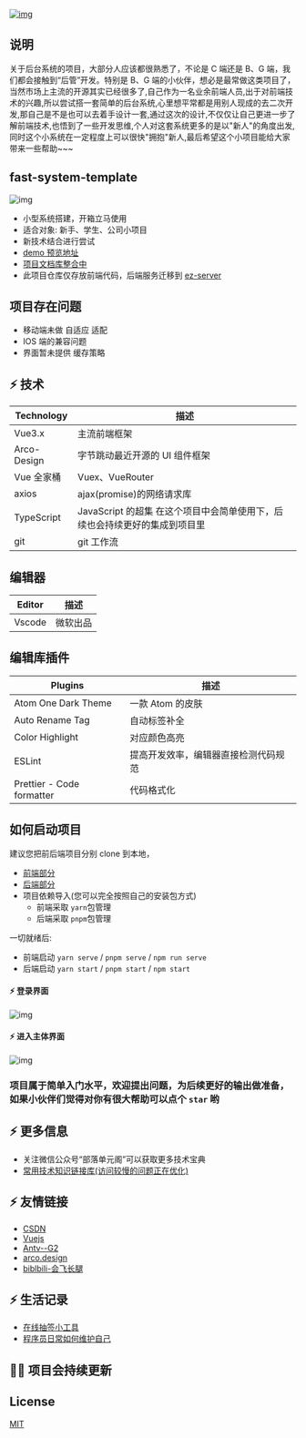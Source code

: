 [![img](https://img.shields.io/badge/fast--system----template-0.1.6-orange)](https://github.com/airhang-cloud/fast-system--template)

## 说明

关于后台系统的项目，大部分人应该都很熟悉了，不论是 C 端还是 B、G 端，我们都会接触到“后管”开发。特别是 B、G 端的小伙伴，想必是最常做这类项目了，当然市场上主流的开源其实已经很多了,自己作为一名业余前端人员,出于对前端技术的兴趣,所以尝试搭一套简单的后台系统,心里想平常都是用别人现成的去二次开发,那自己是不是也可以去着手设计一套,通过这次的设计,不仅仅让自己更进一步了解前端技术,也悟到了一些开发思维,个人对这套系统更多的是以"新人"的角度出发,同时这个小系统在一定程度上可以很快"拥抱"新人,最后希望这个小项目能给大家带来一些帮助~~~

## fast-system-template

![img](https://img.airhang.ltd/Logo.png)

-   小型系统搭建，开箱立马使用
-   适合对象: 新手、学生、公司小项目
-   新技术结合进行尝试
-   [demo 预览地址](https://airhang-cloud.github.io/fast-system-template-pre)
-   [项目文档库整合中](https://airhang-cloud.github.io/fast-template-docs/)
-   此项目仓库仅存放前端代码，后端服务迁移到 [ez-server](https://github.com/airhang-cloud/nestjs-template-mock)

## 项目存在问题

-   移动端未做 自适应 适配
-   IOS 端的兼容问题
-   界面暂未提供 缓存策略

## ⚡️ 技术

| Technology  | 描述                                                                       |
| ----------- | -------------------------------------------------------------------------- |
| Vue3.x      | 主流前端框架                                                               |
| Arco-Design | 字节跳动最近开源的 UI 组件框架                                             |
| Vue 全家桶  | Vuex、VueRouter                                                            |
| axios       | ajax(promise)的网络请求库                                                  |
| TypeScript  | JavaScript 的超集 在这个项目中会简单使用下，后续也会持续更好的集成到项目里 |
| git         | git 工作流                                                                 |

## 编辑器

| Editor | 描述     |
| ------ | -------- |
| Vscode | 微软出品 |

## 编辑库插件

| Plugins                   | 描述                                 |
| ------------------------- | ------------------------------------ |
| Atom One Dark Theme       | 一款 Atom 的皮肤                     |
| Auto Rename Tag           | 自动标签补全                         |
| Color Highlight           | 对应颜色高亮                         |
| ESLint                    | 提高开发效率，编辑器直接检测代码规范 |
| Prettier - Code formatter | 代码格式化                           |

## 如何启动项目

建议您把前后端项目分别 clone 到本地，

-   [前端部分](https://github.com/airhang-cloud/fast-system--template)
-   [后端部分](https://github.com/airhang-cloud/nestjs-template-mock)
-   项目依赖导入(您可以完全按照自己的安装包方式)
    -   前端采取 `yarn`包管理
    -   后端采取 `pnpm`包管理

一切就绪后:

-   前端启动 `yarn serve` / `pnpm serve` / `npm run serve`
-   后端启动 `yarn start` / `pnpm start` / `npm start`

#### ⚡️ 登录界面

![img](https://img.airhang.ltd/admin.png)

#### ⚡️ 进入主体界面

![img](https://img.airhang.ltd/main1.png)

### 项目属于简单入门水平，欢迎提出问题，为后续更好的输出做准备，如果小伙伴们觉得对你有很大帮助可以点个 `star` 哟

## ⚡️ 更多信息

-   关注微信公众号“部落单元阁”可以获取更多技术宝典
-   [常用技术知识链接库(访问较慢的问题正在优化)](https://airhang.ltd/)

## ⚡️ 友情链接

-   [CSDN](https://blog.csdn.net/weixin_44971067/article/details/122867641?spm=1001.2014.3001.5501)
-   [Vuejs](https://v3.cn.vuejs.org/)
-   [Antv--G2](https://g2.antv.vision/zh/examples/case/dynamic/#dynamic-bar)
-   [arco.design](https://arco.design/)
-   [biblbili-会飞长腿](https://www.bilibili.com/video/BV1VF411n7X6?spm_id_from=333.1007.top_right_bar_window_history.content.click)

## ⚡️ 生活记录

-   [在线抽签小工具](https://www.bilibili.com/video/BV11m4y197Wt?spm_id_from=333.999.0.0)
-   [程序员日常如何维护自己](https://github.com/airhang-cloud/GOODLUCKY)

## 👩‍💻 项目会持续更新

## License

[MIT](https://choosealicense.com/licenses/mit/)
